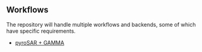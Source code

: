 ## Workflows
The repository will handle multiple workflows and backends, some of which have specific requirements.

- [pyroSAR + GAMMA](pyrosar_gamma.md)